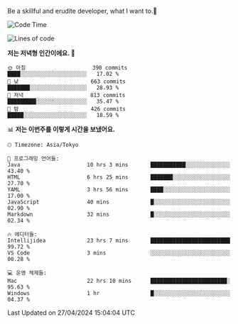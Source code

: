 Be a skillful and erudite developer, what I want to.👶

<!--START_SECTION:waka-->
![Code Time](http://img.shields.io/badge/Code%20Time-739%20hrs%2056%20mins-blue)

![Lines of code](https://img.shields.io/badge/%EC%A0%80%EB%8A%94%20%EC%97%AC%ED%83%9C%EA%B9%8C%EC%A7%80%20-1.6%20million%20%EC%A4%84%EC%9D%98%20%EC%BD%94%EB%93%9C%EB%A5%BC%20%EC%9E%91%EC%84%B1%ED%96%88%EC%96%B4%EC%9A%94.-blue)

**저는 저녁형 인간이에요. 🦉** 

```text
🌞 아침                     390 commits         ████░░░░░░░░░░░░░░░░░░░░░   17.02 % 
🌆 낮　                     663 commits         ███████░░░░░░░░░░░░░░░░░░   28.93 % 
🌃 저녁                     813 commits         █████████░░░░░░░░░░░░░░░░   35.47 % 
🌙 밤　                     426 commits         █████░░░░░░░░░░░░░░░░░░░░   18.59 % 
```


📊 **저는 이번주를 이렇게 시간을 보냈어요.** 

```text
🕑︎ Timezone: Asia/Tokyo

💬 프로그래밍 언어들: 
Java                     10 hrs 3 mins       ███████████░░░░░░░░░░░░░░   43.40 % 
HTML                     6 hrs 25 mins       ███████░░░░░░░░░░░░░░░░░░   27.70 % 
YAML                     3 hrs 56 mins       ████░░░░░░░░░░░░░░░░░░░░░   17.00 % 
JavaScript               40 mins             █░░░░░░░░░░░░░░░░░░░░░░░░   02.90 % 
Markdown                 32 mins             █░░░░░░░░░░░░░░░░░░░░░░░░   02.34 % 

🔥 에디터들: 
Intellijidea             23 hrs 7 mins       █████████████████████████   99.72 % 
VS Code                  3 mins              ░░░░░░░░░░░░░░░░░░░░░░░░░   00.28 % 

💻 운영 체제들: 
Mac                      22 hrs 10 mins      ████████████████████████░   95.63 % 
Windows                  1 hr                █░░░░░░░░░░░░░░░░░░░░░░░░   04.37 % 
```


 Last Updated on 27/04/2024 15:04:04 UTC
<!--END_SECTION:waka-->
